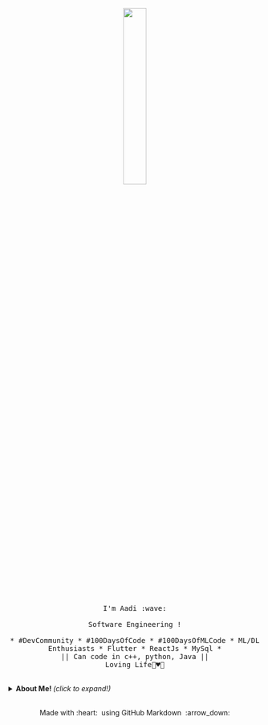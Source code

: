 <p align="center">
  <img src="https://media.giphy.com/media/PiQejEf31116URju4V/giphy.gif" width="30%">
  <br><br>
  <samp>
    I'm Aadi :wave:
    <br><br>
    Software Engineering !
    <br><br>
    * #DevCommunity * #100DaysOfCode * #100DaysOfMLCode * ML/DL Enthusiasts * Flutter * ReactJs * MySql *
                  <br> || Can code in c++, python, Java || <br>
                        Loving Life🌼♥️🥰
  </samp>
</p>

<br>
<details>
  <summary> <b> About Me! </b> <i>(click to expand!)</i> </summary>
  <p align="center">Coming Soon . . .</p>
</details>

<br>

<p align="center">
  Made with :heart: &nbsp;using GitHub Markdown &nbsp;:arrow_down:
</p>
